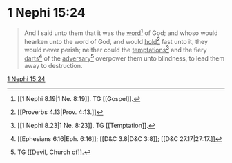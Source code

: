 # 1 Nephi 15:24

> And I said unto them that it was the <u>word</u>[^a] of God; and whoso would hearken unto the word of God, and would <u>hold</u>[^b] fast unto it, they would never perish; neither could the <u>temptations</u>[^c] and the fiery <u>darts</u>[^d] of the <u>adversary</u>[^e] overpower them unto blindness, to lead them away to destruction.

[1 Nephi 15:24](https://www.churchofjesuschrist.org/study/scriptures/bofm/1-ne/15?lang=eng&id=p24#p24)


[^a]: [[1 Nephi 8.19|1 Ne. 8:19]]. TG [[Gospel]].
[^b]: [[Proverbs 4.13|Prov. 4:13.]]
[^c]: [[1 Nephi 8.23|1 Ne. 8:23]]. TG [[Temptation]].
[^d]: [[Ephesians 6.16|Eph. 6:16]]; [[D&C 3.8|D&C 3:8]]; [[D&C 27.17|27:17.]]
[^e]: TG [[Devil, Church of]].
